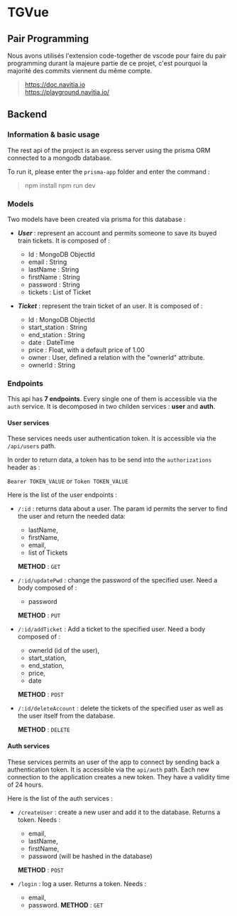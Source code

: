 # TGVue

## Pair Programming

Nous avons utilisés l'extension code-together de vscode pour faire du pair programming durant la majeure partie de ce projet, c'est pourquoi la majorité des commits viennent du même compte.

>https://doc.navitia.io \
>https://playground.navitia.io/

## Backend

### Information & basic usage

The rest api of the project is an express server using the prisma ORM connected to a mongodb database.

To run it, please enter the `prisma-app` folder and enter the command :
> npm install
> npm run dev

### Models

Two models have been created via prisma for this database :

- ***User*** : represent an account and permits someone to save its buyed train tickets. It is composed of :
    - Id : MongoDB ObjectId
    - email : String
    - lastName : String
    - firstName : String
    - password : String
    - tickets : List of Ticket

- ***Ticket*** : represent the train ticket of an user. It is composed of :
    - Id : MongoDB ObjectId
    - start_station : String
    - end_station : String
    - date : DateTime
    - price : Float, with a default price of 1.00
    - owner : User, defined a relation with the "ownerId" attribute.
    - ownerId : String

### Endpoints

This api has **7 endpoints**. Every single one of them is accessible via the `auth` service.
It is decomposed in two childen services : **user** and **auth**.

#### User services

These services needs user authentication token. It is accessible via the `/api/users` path. 

In order to return data, a token has to be send into the `authorizations` header as :

`Bearer TOKEN_VALUE` or `Token TOKEN_VALUE`

Here is the list of the user endpoints  :

- `/:id` : returns data about a user. The param id permits the server to find the user and return the needed data:      
    - lastName,
    - firstName, 
    - email, 
    - list of Tickets
    
    **METHOD** : `GET`


- `/:id/updatePwd` : change the password of the specified user. Need a body composed of : 
    - password

    **METHOD** : `PUT`

- `/:id/addTicket` : Add a ticket to the specified user. Need a body composed of :
    - ownerId (id of the user),
    - start_station,
    - end_station,
    - price,
    - date

    **METHOD** : `POST`

- `/:id/deleteAccount` : delete the tickets of the specified user as well as the user itself from the database.

    **METHOD** : `DELETE` 

#### Auth services

These services permits an user of the app to connect by sending back a authentication token. It is accessible via the `api/auth` path. Each new connection to the application creates a new token. They have a validity time of 24 hours.

Here is the list of the auth services :

- `/createUser` : create a new user and add it to the database. Returns a token. Needs :
    - email,
    - lastName,
    - firstName,
    - password (will be hashed in the database)

    **METHOD** : `POST`

- `/login` : log a user. Returns a token. Needs :
    - email,
    - password.
    **METHOD** : `GET`